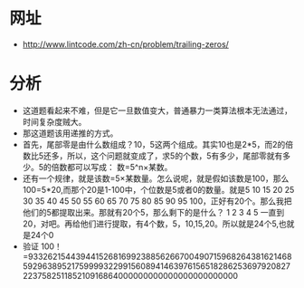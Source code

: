 # 网址
- <http://www.lintcode.com/zh-cn/problem/trailing-zeros/>
# 分析
- 这道题看起来不难，但是它一旦数值变大，普通暴力一类算法根本无法通过，时间复杂度贼大。
- 那这道题该用递推的方式。
- 首先，尾部零是由什么数组成？10，5这两个组成。其实10也是2*5，而2的倍数比5还多，所以，这个问题就变成了，求5的个数，5有多少，尾部零就有多少。5的倍数都可以写成： 数=5^n×某数。
- 还有一个规律，就是该数=5×某数量。怎么说呢，就是假如该数是100，那么100=5*20,而那个20是1-100中，个位数是5或者0的数量。就是5 10 15 20 25 30 35 40 45 50 55 60 65 70 75 80 85 90 95 100，正好有20个。那么我把他们的5都提取出来。那就有20个5，那么剩下的是什么？ 1 2 3 4 5 一直到20，对吧。再给他们进行提取，有4个数，5，10,15,20。所以就是24个5,也就是24个0
- 验证 100！=93326215443944152681699238856266700490715968264381621468592963895217599993229915608941463976156518286253697920827223758251185210916864000000000000000000000000
